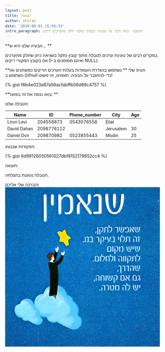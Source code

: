 ```yaml
---
layout: post
title: שנאמין
author: shiran
date: '2019-08-01 15:59:33'
intro_paragraph: והפעם- בואו נדבר על טעינת קבצים כאשר חלק מהערכים ריקים
---
```

**הבעיה שלנו היא ש...
**

במקרים רבים של טעינת ערכים לטבלה מתוך קובץ נתקל בשגיאה כיוון שחלק מהערכים בקובץ המקורי ריקים (ואינם מסומנים ב-0 או NULL).

**הטיפ שלי
**
נשתמש בהגדרת העמודות בעלות הערכים הריקים כמשתנים ואז נשתמש ב-()ifnull כדי להתגבר על הבעיה.
תאמינו, זה פשוט!

{% gist f6b4e023e87a56acfabffb06d89c4757 %}


**בואו ננסה את זה בפועל:
**

הטבלה שלנו:


| Name | ID | Phone_number | City | Age |
|-----------------|------------|---------------|-----------|-----|
| Liron Levi | 204556873 | 0543076556 | Eilat | |
| David Dahan | 2098776112 | | Jerusalem | 30 |
| Daniel Dvir | 209870982 | 0523855443 | Modin | 25 |


הפקודות שנבצע:

{% gist 6d99126050561027dbf8152179652cc4 %}


תוצאה:

הטבלה נטענת בהצלחה.

והברכה שלי אליכם
![](/assets/img/uploads/שנאמין.jpg)

